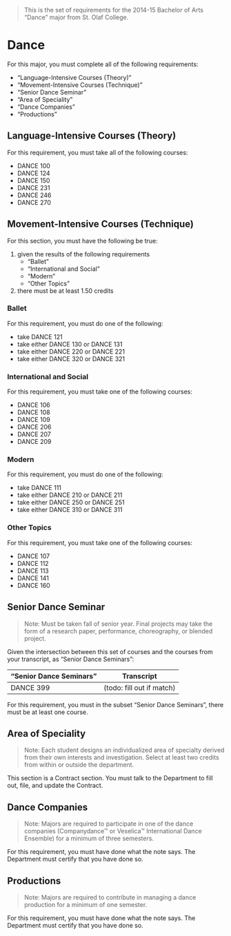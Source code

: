 > This is the set of requirements for the 2014-15 Bachelor of Arts “Dance” major from St. Olaf College.

# Dance
For this major, you must complete all of the following requirements:

- “Language-Intensive Courses (Theory)”
- “Movement-Intensive Courses (Technique)”
- “Senior Dance Seminar”
- “Area of Speciality”
- “Dance Companies”
- “Productions”

## Language-Intensive Courses (Theory)
For this requirement, you must take all of the following courses:

- DANCE 100
- DANCE 124
- DANCE 150
- DANCE 231
- DANCE 246
- DANCE 270


## Movement-Intensive Courses (Technique)
For this section, you must have the following be true:

1. given the results of the following requirements
    - “Ballet”
    - “International and Social”
    - “Modern”
    - “Other Topics”
2. there must be at least 1.50 credits

### Ballet
For this requirement, you must do one of the following:

- take DANCE 121
- take either DANCE 130 or DANCE 131
- take either DANCE 220 or DANCE 221
- take either DANCE 320 or DANCE 321

### International and Social
For this requirement, you must take one of the following courses:

- DANCE 106
- DANCE 108
- DANCE 109
- DANCE 206
- DANCE 207
- DANCE 209

### Modern
For this requirement, you must do one of the following:

- take DANCE 111
- take either DANCE 210 or DANCE 211
- take either DANCE 250 or DANCE 251
- take either DANCE 310 or DANCE 311

### Other Topics
For this requirement, you must take one of the following courses:

- DANCE 107
- DANCE 112
- DANCE 113
- DANCE 141
- DANCE 160


## Senior Dance Seminar
> Note: Must be taken fall of senior year. Final projects may take the form of a research paper, performance, choreography, or blended project.

Given the intersection between this set of courses and the courses from your transcript, as “Senior Dance Seminars”:

| “Senior Dance Seminars” | Transcript |
| ----------------------- | ---------- |
| DANCE 399 | (todo: fill out if match) |

For this requirement, you must in the subset “Senior Dance Seminars”, there must be at least one course.


## Area of Speciality
> Note: Each student designs an individualized area of specialty derived from their own interests and investigation. Select at least two credits from within or outside the department.

This section is a Contract section. You must talk to the Department to fill out, file, and update the Contract.


## Dance Companies
> Note: Majors are required to participate in one of the dance companies (Companydance™ or Veselica™ International Dance Ensemble) for a minimum of three semesters.

For this requirement, you must have done what the note says. The Department must certify that you have done so.


## Productions
> Note: Majors are required to contribute in managing a dance production for a minimum of one semester.

For this requirement, you must have done what the note says. The Department must certify that you have done so.


